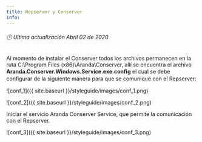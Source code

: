 ```yaml
---
title: Repserver y Conserver
info:
---
```

###### 🕐 Ultima actualización Abril 02 de 2020


Al momento de instalar el Conserver todos los archivos permanecen en la ruta C:\Program Files (x86)\Aranda\Conserver, allí se encuentra el archivo **Aranda.Conserver.Windows.Service.exe.conﬁg** el cual se debe conﬁgurar de la siguiente manera para que se comunique con el Repserver:


![conf_1]({{ site.baseurl }}/styleguide/images/conf_1.png)


![conf_2]({{ site.baseurl }}/styleguide/images/conf_2.png)


Iniciar el servicio Aranda Conserver Service, que permite la comunicación con el Repserver.


![conf_3]({{ site.baseurl }}/styleguide/images/conf_3.png)
